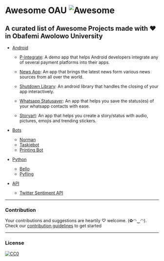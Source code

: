 # Awesome OAU ![Awesome](https://cdn.rawgit.com/sindresorhus/awesome/d7305f38d29fed78fa85652e3a63e154dd8e8829/media/badge.svg)
A curated list of Awesome Projects made with ❤ in Obafemi Awolowo University
---
- [Android](#android)

  - [P-Integrate](http://github.com/TaslimOseni/P-Integrate): A demo app that helps Android developers integrate any of several payment platforms into their apps.
    
  - [News App](https://play.google.com/store/apps/details?id=ng.codebag.newsapp): An app that brings the latest news form various news sources from all over the world.

  - [Shutdown Library](https://github.com/emmanuelkehinde/Shutdown): An android library that handles the closing of your app interactively.

  - [Whatsapp Statusaver](https://play.google.com/store/apps/details?id=com.hashcode.whatsstatussaver): An app that helps you save the status(es) of your whatsapp contacts with ease. 
      
  - [Storyart](https://t.co/eo7ERxVhkb): An app that helps you create a story/status with audio, pictures, emojis and trending stickers.



- [Bots](#bot)
    - [Norman](https://github.com/phvash/printing-bot)
    - [Taskiebot](https://github.com/elseagle/taskiebot)
    - [Printing Bot](https://github.com/phvash/printing-bot)
     
     
     
- [Python](#python)
  - [Bello](https://github.com/phvash/bello)
  - [Pyfling](https://github.com/phvash/pyfing)
  
  
  
- [API](#api)
  - [Twitter Sentiment API](http://github.com/elseagle/sentimental_analysis)
  

---
### Contribution
Your contributions and suggestions are heartily ♡ welcome. (✿◠‿◠). Check our [contribution guidelines](https://github.com/butroad20/awesome-oau/blob/master/CONTRIBUTING.md) to get started


---
### License
[![CC0](http://i.creativecommons.org/p/zero/1.0/88x31.png)](http://creativecommons.org/publicdomain/zero/1.0/)
